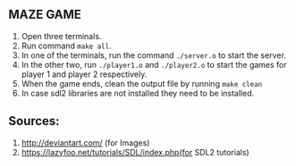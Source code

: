 ## MAZE GAME

1. Open three terminals.
2. Run command `make all`.
3. In one of the terminals, run the command `./server.o` to start the server.
4. In the other two, run `./player1.o` and `./player2.o` to start the games for player 1 and player 2 respectively.
5. When the game ends, clean the output file by running `make clean`
6. In case sdl2 libraries are not installed they need to be installed.

## Sources:

1. http://deviantart.com/ (for Images)
2. https://lazyfoo.net/tutorials/SDL/index.php(for SDL2 tutorials)
